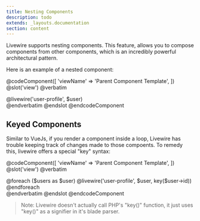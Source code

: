 ```yaml
---
title: Nesting Components
description: todo
extends: _layouts.documentation
section: content
---
```


Livewire supports nesting components. This feature, allows you to compose components from other components, which is an incredibly powerful architectural pattern.

Here is an example of a nested component:

@codeComponent([
    'viewName' => 'Parent Component Template',
])
@slot('view')
@verbatim
<div>
    @livewire('user-profile', $user)
</div>
@endverbatim
@endslot
@endcodeComponent

## Keyed Components

Similar to VueJs, if you render a component inside a loop, Livewire has trouble keeping track of changes made to those compoents. To remedy this, livewire offers a special "key" syntax:

@codeComponent([
    'viewName' => 'Parent Component Template',
])
@slot('view')
@verbatim
<div>
    @foreach ($users as $user)
        @livewire('user-profile', $user, key($user->id))
    @endforeach
</div>
@endverbatim
@endslot
@endcodeComponent

> Note: Livewire doesn't actually call PHP's "key()" function, it just uses "key()" as a signifier in it's blade parser.
